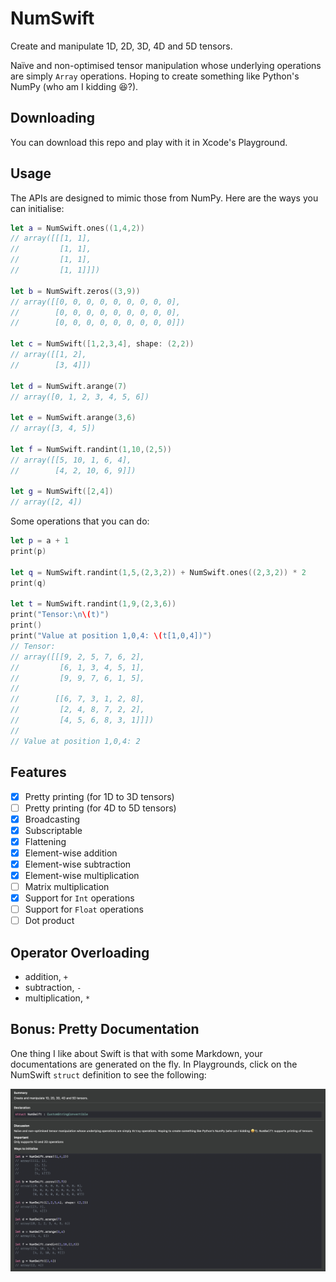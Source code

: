 # NumSwift

Create and manipulate 1D, 2D, 3D, 4D and 5D tensors.

Naïve and non-optimised tensor manipulation whose underlying operations are simply `Array` operations. Hoping to create something like Python's NumPy (who am I kidding 😆?).

## Downloading

You can download this repo and play with it in Xcode's Playground.

## Usage

The APIs are designed to mimic those from NumPy. Here are the ways you can initialise:

```swift
let a = NumSwift.ones((1,4,2))
// array([[[1, 1],
//         [1, 1],
//         [1, 1],
//         [1, 1]]])

let b = NumSwift.zeros((3,9))
// array([[0, 0, 0, 0, 0, 0, 0, 0, 0],
//        [0, 0, 0, 0, 0, 0, 0, 0, 0],
//        [0, 0, 0, 0, 0, 0, 0, 0, 0]])

let c = NumSwift([1,2,3,4], shape: (2,2))
// array([[1, 2],
//        [3, 4]])

let d = NumSwift.arange(7)
// array([0, 1, 2, 3, 4, 5, 6])

let e = NumSwift.arange(3,6)
// array([3, 4, 5])

let f = NumSwift.randint(1,10,(2,5))
// array([[5, 10, 1, 6, 4],
//        [4, 2, 10, 6, 9]])

let g = NumSwift([2,4])
// array([2, 4])
```

Some operations that you can do:

```swift
let p = a + 1
print(p)

let q = NumSwift.randint(1,5,(2,3,2)) + NumSwift.ones((2,3,2)) * 2
print(q)

let t = NumSwift.randint(1,9,(2,3,6))
print("Tensor:\n\(t)")
print()
print("Value at position 1,0,4: \(t[1,0,4])")
// Tensor:
// array([[[9, 2, 5, 7, 6, 2],
//         [6, 1, 3, 4, 5, 1],
//         [9, 9, 7, 6, 1, 5],
//
//        [[6, 7, 3, 1, 2, 8],
//         [2, 4, 8, 7, 2, 2],
//         [4, 5, 6, 8, 3, 1]]])
//
// Value at position 1,0,4: 2
```

## Features

- [x] Pretty printing (for 1D to 3D tensors)
- [ ] Pretty printing (for 4D to 5D tensors)
- [x] Broadcasting
- [x] Subscriptable
- [x] Flattening
- [x] Element-wise addition
- [x] Element-wise subtraction
- [x] Element-wise multiplication
- [ ] Matrix multiplication
- [x] Support for `Int` operations
- [ ] Support for `Float` operations
- [ ] Dot product

## Operator Overloading

- addition, `+`
- subtraction, `-`
- multiplication, `*`

## Bonus: Pretty Documentation

One thing I like about Swift is that with some Markdown, your documentations are generated on the fly. In Playgrounds, click on the NumSwift `struct` definition to see the following:

![Documentation](docs.png)
